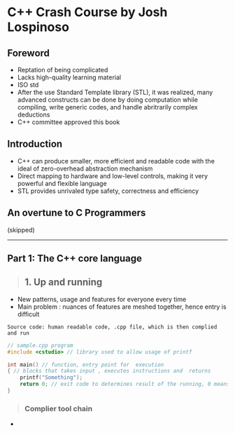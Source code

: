 # C++ Crash Course by Josh Lospinoso
## Foreword
* Reptation of being complicated
* Lacks high-quality learning material
* ISO std
* After the use Standard Template library (STL), it was realized, many advanced constructs can be done by doing computation while compiling, write generic codes, and handle abritrarily complex deductions
* C++ committee approved this book
## Introduction
* C++ can produce smaller, more efficient and readable code with the ideal of zero-overhead abstraction mechanism
* Direct mapping to hardware and low-level controls, making it very powerful and flexible language 
* STL provides unrivaled type safety, correctness and efficiency

## An overtune to C Programmers
(skipped)

---
## Part 1: The C++ core language
> ## 1. Up and running
* New patterns, usage and features for everyone every time
* Main problem : nuances of features are meshed together, hence entry is difficult
```
Source code: human readable code, .cpp file, which is then complied and run 
```
``` cpp
// sample.cpp program
#include <cstudio> // library used to allow usage of printf

int main() // function, entry point for  execution
{ // blocks that takes input , executes instructions and  returns
    printf("Something");
    return 0; // exit code to determines result of the running, 0 means all went well, others indicate problems
}
```
> ### Complier tool chain
* 
